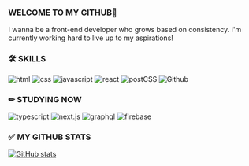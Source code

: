   
### WELCOME TO MY GITHUB💜

I wanna be a front-end developer who grows based on consistency. I'm currently working hard to live up to my aspirations!

### 🛠 SKILLS
![html](https://img.shields.io/badge/html-e34f26?style=for-the-badge&logo=html5&logoColor=white)&nbsp;![css](https://img.shields.io/badge/css-1572b6?style=for-the-badge&logo=css3&logoColor=white)&nbsp;![javascript](https://img.shields.io/badge/javascript-f7df1e?style=for-the-badge&logo=javascript&logoColor=white)&nbsp;![react](https://img.shields.io/badge/react-444444?style=for-the-badge&logo=react)&nbsp;![postCSS](https://img.shields.io/badge/PostCSS-dd3a0a?style=for-the-badge&logo=postcss&logoColor=white)&nbsp;![Github](https://img.shields.io/badge/github-181717?style=for-the-badge&logo=github)

### ✏ STUDYING NOW
![typescript](https://img.shields.io/badge/typescript-3178C6?style=for-the-badge&logo=typescript&logoColor=white)&nbsp;![next.js](https://img.shields.io/badge/next.js-000000?style=for-the-badge&logo=next.js&logoColor=white)&nbsp;![graphql](https://img.shields.io/badge/graphql-E10098?style=for-the-badge&logo=graphql&logoColor=white)&nbsp;![firebase](https://img.shields.io/badge/firebase-ffca28?style=for-the-badge&logo=firebase&logoColor=white)


### ✅ MY GITHUB STATS
[![GitHub stats](https://github-readme-stats.vercel.app/api?username=hheeseung)](https://github.com/hheeseung/github-readme-stats)
